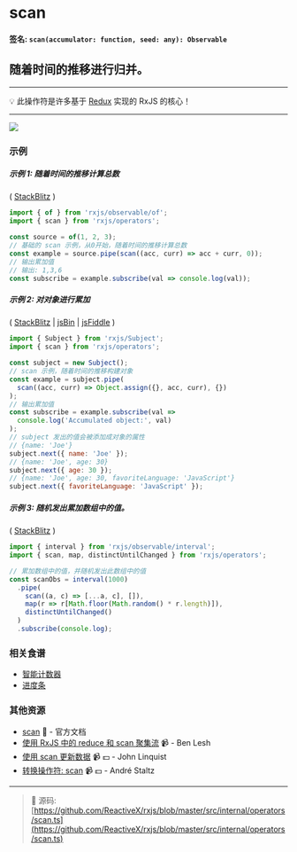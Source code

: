 # scan

#### 签名: `scan(accumulator: function, seed: any): Observable`

## 随着时间的推移进行归并。

---

:bulb: 此操作符是许多基于 [Redux](http://redux.js.org) 实现的 RxJS 的核心！

---

<div class="ua-ad"><a href="https://ultimateangular.com/?ref=76683_kee7y7vk"><img src="https://ultimateangular.com/assets/img/banners/ua-leader.svg"></a></div>

### 示例

##### 示例 1: 随着时间的推移计算总数

( [StackBlitz](https://stackblitz.com/edit/typescript-jkisea?file=index.ts&devtoolsheight=50) )

```js
import { of } from 'rxjs/observable/of';
import { scan } from 'rxjs/operators';

const source = of(1, 2, 3);
// 基础的 scan 示例，从0开始，随着时间的推移计算总数
const example = source.pipe(scan((acc, curr) => acc + curr, 0));
// 输出累加值
// 输出: 1,3,6
const subscribe = example.subscribe(val => console.log(val));
```

##### 示例 2: 对对象进行累加

( [StackBlitz](https://stackblitz.com/edit/typescript-pjmrta?file=index.ts&devtoolsheight=50) |
[jsBin](http://jsbin.com/fusunoguqu/1/edit?js,console) |
[jsFiddle](https://jsfiddle.net/btroncone/36rbu38b/) )

```js
import { Subject } from 'rxjs/Subject';
import { scan } from 'rxjs/operators';

const subject = new Subject();
// scan 示例，随着时间的推移构建对象
const example = subject.pipe(
  scan((acc, curr) => Object.assign({}, acc, curr), {})
);
// 输出累加值
const subscribe = example.subscribe(val =>
  console.log('Accumulated object:', val)
);
// subject 发出的值会被添加成对象的属性
// {name: 'Joe'}
subject.next({ name: 'Joe' });
// {name: 'Joe', age: 30}
subject.next({ age: 30 });
// {name: 'Joe', age: 30, favoriteLanguage: 'JavaScript'}
subject.next({ favoriteLanguage: 'JavaScript' });
```

##### 示例 3: 随机发出累加数组中的值。

( [StackBlitz](https://stackblitz.com/edit/typescript-sxhtbf?file=index.ts&devtoolsheight=50) )

```js
import { interval } from 'rxjs/observable/interval';
import { scan, map, distinctUntilChanged } from 'rxjs/operators';

// 累加数组中的值，并随机发出此数组中的值
const scanObs = interval(1000)
  .pipe(
    scan((a, c) => [...a, c], []),
    map(r => r[Math.floor(Math.random() * r.length)]),
    distinctUntilChanged()
  )
  .subscribe(console.log);
```

### 相关食谱

* [智能计数器](../../recipes/smartcounter.md)
* [进度条](../../recipes/progressbar.md)

### 其他资源

* [scan](http://cn.rx.js.org/class/es6/Observable.js~Observable.html#instance-method-scan) :newspaper: - 官方文档
* [使用 RxJS 中的 reduce 和 scan 聚集流](https://egghead.io/lessons/rxjs-aggregating-streams-with-reduce-and-scan-using-rxjs) :video_camera: - Ben Lesh
* [使用 scan 更新数据](https://egghead.io/lessons/rxjs-updating-data-with-scan?course=step-by-step-async-javascript-with-rxjs) :video_camera: :dollar: - John Linquist
* [转换操作符: scan](https://egghead.io/lessons/rxjs-transformation-operator-scan?course=rxjs-beyond-the-basics-operators-in-depth) :video_camera: :dollar: - André Staltz

---
> :file_folder: 源码:  [https://github.com/ReactiveX/rxjs/blob/master/src/internal/operators/scan.ts](https://github.com/ReactiveX/rxjs/blob/master/src/internal/operators/scan.ts)
